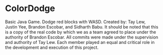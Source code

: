 # ColorDodge
Basic Java Game. Dodge red blocks with WASD. Created by: Tay Lew, Justin Yee, Brandon Escobar, and Sidharth Babu.
It should be noted that this is a copy of the real code by which we as a team agreed to place under the authority of Brandon
Escobar. All commits were made under the supervision and authority of Tay Lew. Each member played an equal and critical role
in the development and execution of this project.
